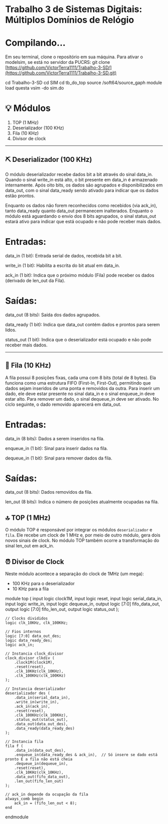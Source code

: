 # Trabalho 3 de Sistemas Digitais: Múltiplos Domínios de Relógio

# Compilando...
 Em seu terminal, clone o repositório em sua máquina. Para ativar o modelsim, se está no servidor da PUCRS:
 git clone [https://github.com/VictorTerra1111/Trabalho-3-SD/](https://github.com/VictorTerra1111/Trabalho-3-SD.git)

 cd Trabalho-3-SD
 cd SIM
 cd tb_do_top
 source /soft64/source_gaph
 module load questa
 vsim -do sim.do
 
# 💡 Módulos

1. TOP (1 MHz)
2. Deserializador (100 KHz)
3. Fila (10 KHz)
4. Divisor de clock
---
## ⛏️ Deserializador (100 KHz)

O módulo deserializador recebe dados bit a bit através do sinal data_in. Quando o sinal write_in está alto, o bit presente em data_in é armazenado internamente. Após oito bits, os dados são agrupados e disponibilizados em data_out, com o sinal data_ready sendo ativado para indicar que os dados estão prontos.

Enquanto os dados não forem reconhecidos como recebidos (via ack_in), tanto data_ready quanto data_out permanecem inalterados. Enquanto o módulo está aguardando o envio dos 8 bits agrupados, o sinal status_out estará ativo para indicar que está ocupado e não pode receber mais dados.

# Entradas:
data_in (1 bit): Entrada serial de dados, recebida bit a bit.

write_in (1 bit): Habilita a escrita do bit atual em data_in.

ack_in (1 bit): Indica que o próximo módulo (Fila) pode receber os dados (derivado de len_out da Fila).

# Saídas:
data_out (8 bits): Saída dos dados agrupados.

data_ready (1 bit): Indica que data_out contém dados e prontos para serem lidos.

status_out (1 bit): Indica que o deserializador está ocupado e não pode receber mais dados.

---

## 👥 Fila (10 KHz)

A fila possui 8 posições fixas, cada uma com 8 bits (total de 8 bytes). Ela funciona como uma estrutura FIFO (First-In, First-Out), permitindo que dados sejam inseridos de uma ponta e removidos da outra.
Para inserir um dado, ele deve estar presente no sinal data_in e o sinal enqueue_in deve estar alto. Para remover um dado, o sinal dequeue_in deve ser ativado. No ciclo seguinte, o dado removido aparecerá em data_out.
 
# Entradas:
data_in (8 bits): Dados a serem inseridos na fila.

enqueue_in (1 bit): Sinal para inserir dados na fila.

dequeue_in (1 bit): Sinal para remover dados da fila.


# Saídas:

data_out (8 bits): Dados removidos da fila.

len_out (8 bits): Indica o número de posições atualmente ocupadas na fila.

## 🔝 TOP (1 MHz)

O módulo TOP é responsável por integrar os módulos `deserializador` e `fila`. Ele recebe um clock de 1 MHz e, por meio de outro módulo, gera dois novos sinais de clock.
No módulo TOP também ocorre a transformação do sinal len_out em ack_in.

## ⏰ Divisor de Clock 

Neste módulo acontece a separação do clock de 1MHz (um mega):
- 100 KHz para o deserializador
- 10 KHz para a fila


module top (
    input logic clock1M,
    input logic reset,
    input logic serial_data_in,
    input logic write_in,
    input logic dequeue_in,
    output logic [7:0] fifo_data_out,
    output logic [7:0] fifo_len_out,
    output logic status_out
);

    // Clocks divididos
    logic clk_10KHz, clk_100KHz;

    // Fios internos
    logic [7:0] data_out_des;
    logic data_ready_des;
    logic ack_in;

    // Instancia clock_divisor
    clock_divisor clkdiv (
        .clock1M(clock1M),
        .reset(reset),
        .clk_10KHz(clk_10KHz),
        .clk_100KHz(clk_100KHz)
    );

    // Instancia deserializador
    deserializador des (
        .data_in(serial_data_in),
        .write_in(write_in),
        .ack_in(ack_in),
        .reset(reset),
        .clk_100KHz(clk_100KHz),
        .status_out(status_out),
        .data_out(data_out_des),
        .data_ready(data_ready_des)
    );

    // Instancia fila
    fila f (
        .data_in(data_out_des),
        .enqueue_in(data_ready_des & ack_in),  // Só insere se dado está pronto E a fila não está cheia
        .dequeue_in(dequeue_in),
        .reset(reset),
        .clk_10KHz(clk_10KHz),
        .data_out(fifo_data_out),
        .len_out(fifo_len_out)
    );

    // ack_in depende da ocupação da fila
    always_comb begin
        ack_in = (fifo_len_out < 8);
    end

endmodule

